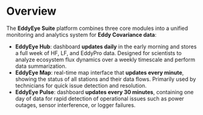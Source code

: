 # Overview

The **EddyEye Suite** platform combines three core modules into a unified monitoring and analytics system for **Eddy Covariance data**:

- **EddyEye Hub**: dashboard **updates daily** in the early morning and stores a full week of HF, LF, and EddyPro data. Designed for scientists to analyze ecosystem flux dynamics over a weekly timescale and perform data summarization.
- **EddyEye Map**: real-time map interface that **updates every minute**, showing the status of all stations and their data flows. Primarily used by technicians for quick issue detection and resolution.
- **EddyEye Pulse**: dashboard **updates every 30 minutes**, containing one day of data for rapid detection of operational issues such as power outages, sensor interference, or logger failures.
